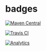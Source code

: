 badges
======

[![Maven Central](https://maven-badges.herokuapp.com/maven-central/org.everit.osgi/org.everit.osgi.authenticator.api/badge.svg)](https://maven-badges.herokuapp.com/maven-central/org.everit.osgi/org.everit.osgi.authenticator.api)

[![Travis CI](https://travis-ci.org/everit-org/authenticator-api.svg?branch=master)](https://travis-ci.org/everit-org/authenticator-api)

[![Analytics](https://ga-beacon.appspot.com/UA-15041869-4/everit-org/authenticator-api)](https://github.com/igrigorik/ga-beacon)
